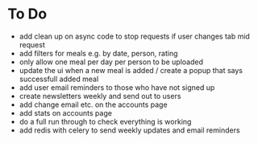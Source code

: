 # To Do
- add clean up on async code to stop requests if user changes tab mid request
- add filters for meals e.g. by date, person, rating
- only allow one meal per day per person to be uploaded
- update the ui when a new meal is added / create a popup that says successfull added meal
- add user email reminders to those who have not signed up
- create newsletters weekly and send out to users
- add change email etc. on the accounts page
- add stats on accounts page
- do a full run through to check everything is working
- add redis with celery to send weekly updates and email reminders

